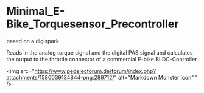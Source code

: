# Minimal_E-Bike_Torquesensor_Precontroller
based on a digispark

Reads in the analog torque signal and the digital PAS signal and calculates the output to the throttle connector of a commercial E-bike BLDC-Controller.

<img src="https://www.pedelecforum.de/forum/index.php?attachments/1580039134844-png.289712/"
     alt="Markdown Monster icon"
     " />
